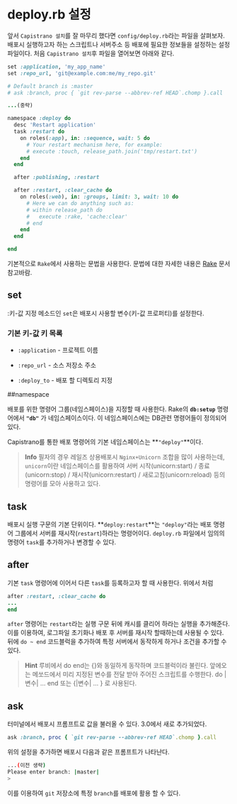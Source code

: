 # deploy.rb 설정

앞서 `Capistrano 설치`를 잘 마무리 했다면 `config/deploy.rb`라는 파일을 살펴보자.
배포시 실행하고자 하는 스크립트나 서버주소 등 배포에 필요한 정보들을 설정하는 설정 파일이다.
처음 `Capistrano 설치`후 파일을 열어보면 아래와 같다.

```ruby
set :application, 'my_app_name'
set :repo_url, 'git@example.com:me/my_repo.git'

# Default branch is :master
# ask :branch, proc { `git rev-parse --abbrev-ref HEAD`.chomp }.call

...(중략)

namespace :deploy do
  desc 'Restart application'
  task :restart do
    on roles(:app), in: :sequence, wait: 5 do
      # Your restart mechanism here, for example:
      # execute :touch, release_path.join('tmp/restart.txt')
    end
  end

  after :publishing, :restart

  after :restart, :clear_cache do
    on roles(:web), in: :groups, limit: 3, wait: 10 do
      # Here we can do anything such as:
      # within release_path do
      #   execute :rake, 'cache:clear'
      # end
    end
  end

end
```

기본적으로 `Rake`에서 사용하는 문법을 사용한다. 문법에 대한 자세한 내용은 [Rake](http://rake.rubyforge.org/) 문서 참고바람.


## set

:키-값 지정 메소드인 `set`은 배포시 사용할 변수(키-값 프로퍼티)를 설정한다.

### 기본 키-값 키 목록

* `:application` - 프로젝트 이름

* `:repo_url` - 소스 저장소 주소

* `:deploy_to` - 배포 할 디렉토리 지정


##namespace

배포를 위한 명령어 그룹(네임스페이스)을 지정할 때 사용한다.
Rake의 **`db:setup`** 명령어에서 **`"db"`** 가 네임스페이스이다. 이 네임스페이스에는 DB관련 명령어들이 정의되어있다.

Capistrano를 통한 배포 명령어의 기본 네임스페이스는 **`"deploy"`**이다.

> **Info** 필자의 경우 레일즈 상용배포시 `Nginx+Unicorn` 조합을 많이 사용하는데, `unicorn`이란 네임스페이스를 활용하여 서버 시작(unicorn:start) / 종료(unicorn:stop) / 재시작(unicorn:restart) / 새로고침(unicorn:reload) 등의 명령어를 모아 사용하고 있다.

## task

배포시 실행 구문의 기본 단위이다. **`deploy:restart`**는 `"deploy"`라는 배포 명령어 그룹에서 서버를 재시작(`restart`)하라는 명령어이다. `deploy.rb` 파일에서 임의의 명령어 `task`를 추가하거나 변경할 수 있다.

## after
기본 `task` 명령어에 이어서 다른 `task`를 등록하고자 할 때 사용한다.
위에서 처럼

```ruby
after :restart, :clear_cache do
...
end
```
`after` 명령어는 `restart`라는 실행 구문 뒤에 캐시를 클리어 하라는 실행을 추가해준다.
이를 이용하여, 로그파일 초기화나 배포 후 서버를 재시작 할때하는데 사용될 수 있다. 뒤에 `do ~ end` 코드블럭을 추가하여 특정 서버에서 동작하게 하거나 조건을 추가할 수 있다.


> **Hint** 루비에서 do end는 {}와 동일하게 동작하며 코드블럭이라 불린다. 앞에오는 메쏘드에서 미리 지정된 변수를 전달 받아 주어진 스크립트를 수행한다. do |변수| ... end 또는 {|변수| ... } 로 사용된다.

## ask

터미널에서 배포시 프롬프트로 값을 불러올 수 있다. 3.0에서 새로 추가되었다.

```ruby
ask :branch, proc { `git rev-parse --abbrev-ref HEAD`.chomp }.call

```

위의 설정을 추가하면 배포시 다음과 같은 프롬프트가 나타난다.

```bash
...(이전 생략)
Please enter branch: |master|
>
```

이를 이용하여 `git` 저장소에 특정 `branch`를 배포에 활용 할 수 있다.

